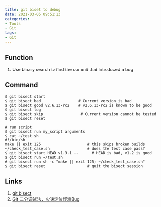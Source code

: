 ```yaml
---
title: git biset to debug
date: 2021-03-05 09:51:13
categories:
- Tools
- Git
tags:
- Git
---
```


## Function
1. Use binary search to find the commit that introduced a bug

## Command

```
$ git bisect start
$ git bisect bad                 # Current version is bad
$ git bisect good v2.6.13-rc2    # v2.6.13-rc2 is known to be good
$ git bisect log
$ git bisect skip                 # Current version cannot be tested
$ git bisect reset

# run script
$ git bisect run my_script arguments
$ cat ~/test.sh
#!/bin/sh
make || exit 125                     # this skips broken builds
~/check_test_case.sh                 # does the test case pass?
$ git bisect start HEAD v1.3.1 --      # HEAD is bad, v1.2 is good
$ git bisect run ~/test.sh
# git bisect run sh -c "make || exit 125; ~/check_test_case.sh"
$ git bisect reset                   # quit the bisect session
```


## Links
1. [git bisect](https://git-scm.com/docs/git-bisect)
1. [Git 二分调试法，火速定位疑难Bug](https://juejin.cn/post/6844903537860673544)
